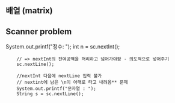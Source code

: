 ## 배열 (matrix)
    


## Scanner problem

System.out.printf("정수: ");
int n = sc.nextInt();

        // => nextInt의 잔여공백을 처리하고 넘어가야함 - 의도적으로 넣어주기
        sc.nextLine();

        //nextInt 다음에 nextLine 입력 불가
        // nextint에 남은 \n이 아래로 타고 내려옴** 문제
        System.out.printf("문자열 : ");
        String s = sc.nextLine();

